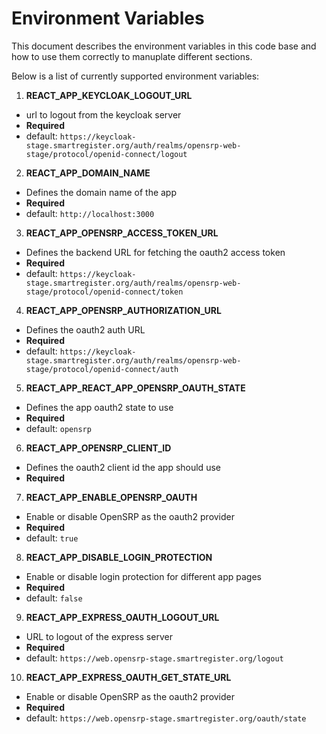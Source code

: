 # Environment Variables

This document describes the environment variables in this code base and how to use them correctly to manuplate different sections.

Below is a list of currently supported environment variables:

1. **REACT_APP_KEYCLOAK_LOGOUT_URL**

- url to logout from the keycloak server
- **Required**
- default: `https://keycloak-stage.smartregister.org/auth/realms/opensrp-web-stage/protocol/openid-connect/logout`

2. **REACT_APP_DOMAIN_NAME**

- Defines the domain name of the app
- **Required**
- default: `http://localhost:3000`

3. **REACT_APP_OPENSRP_ACCESS_TOKEN_URL**

- Defines the backend URL for fetching the oauth2 access token
- **Required**
- default: `https://keycloak-stage.smartregister.org/auth/realms/opensrp-web-stage/protocol/openid-connect/token`

4. **REACT_APP_OPENSRP_AUTHORIZATION_URL**

- Defines the oauth2 auth URL
- **Required**
- default: `https://keycloak-stage.smartregister.org/auth/realms/opensrp-web-stage/protocol/openid-connect/auth`

5. **REACT_APP_REACT_APP_OPENSRP_OAUTH_STATE**

- Defines the app oauth2 state to use
- **Required**
- default: `opensrp`

6. **REACT_APP_OPENSRP_CLIENT_ID**

- Defines the oauth2 client id the app should use
- **Required**

7. **REACT_APP_ENABLE_OPENSRP_OAUTH**

- Enable or disable OpenSRP as the oauth2 provider
- **Required**
- default: `true`

8. **REACT_APP_DISABLE_LOGIN_PROTECTION**

- Enable or disable login protection for different app pages
- **Required**
- default: `false`

9. **REACT_APP_EXPRESS_OAUTH_LOGOUT_URL**

- URL to logout of the express server
- **Required**
- default: `https://web.opensrp-stage.smartregister.org/logout`

10. **REACT_APP_EXPRESS_OAUTH_GET_STATE_URL**

- Enable or disable OpenSRP as the oauth2 provider
- **Required**
- default: `https://web.opensrp-stage.smartregister.org/oauth/state`
